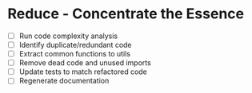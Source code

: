 <!-- [[file:../../kitchen-ops.org::*Reduce - Simplify and Refactor][Reduce - Simplify and Refactor:1]] -->
# Reduce - Concentrate the Essence

- [ ] Run code complexity analysis
- [ ] Identify duplicate/redundant code
- [ ] Extract common functions to utils
- [ ] Remove dead code and unused imports
- [ ] Update tests to match refactored code
- [ ] Regenerate documentation
<!-- Reduce - Simplify and Refactor:1 ends here -->
